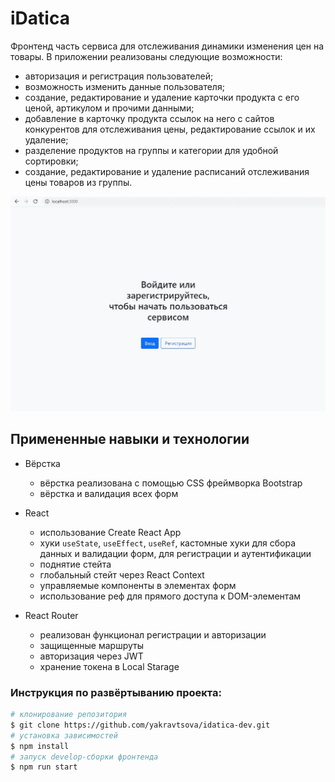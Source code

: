 # iDatica

Фронтенд часть сервиса для отслеживания динамики изменения цен на товары.
В приложении реализованы следующие возможности:
* авторизация и регистрация пользователей;
* возможность изменить данные пользователя;
* создание, редактирование и удаление карточки продукта с его ценой, артикулом и прочими данными;
* добавление в карточку продукта ссылок на него с сайтов конкурентов для отслеживания цены, редактирование ссылок и их удаление;
* разделение продуктов на группы и категории для удобной сортировки;
* создание, редактирование и удаление расписаний отслеживания цены товаров из группы.


![](screencast.gif)

## Примененные навыки и технологии
* Вёрстка
  - вёрстка реализована с помощью CSS фреймворка Bootstrap
  - вёрстка и валидация всех форм

* React
  - использование Create React App
  - хуки `useState`, `useEffect`, `useRef`, кастомные хуки для сбора данных и валидации форм, для регистрации и аутентификации
  - поднятие стейта
  - глобальный стейт через React Context
  - управляемые компоненты в элементах форм
  - использование реф для прямого доступа к DOM-элементам

* React Router
  - реализован функционал  регистрации и авторизации
  - защищенные маршруты
  - авторизация через JWT
  - хранение токена в Local Starage

### Инструкция по развёртыванию проекта:
```bash
# клонирование репозитория
$ git clone https://github.com/yakravtsova/idatica-dev.git
# установка зависимостей
$ npm install
# запуск develop-сборки фронтенда
$ npm run start
```
